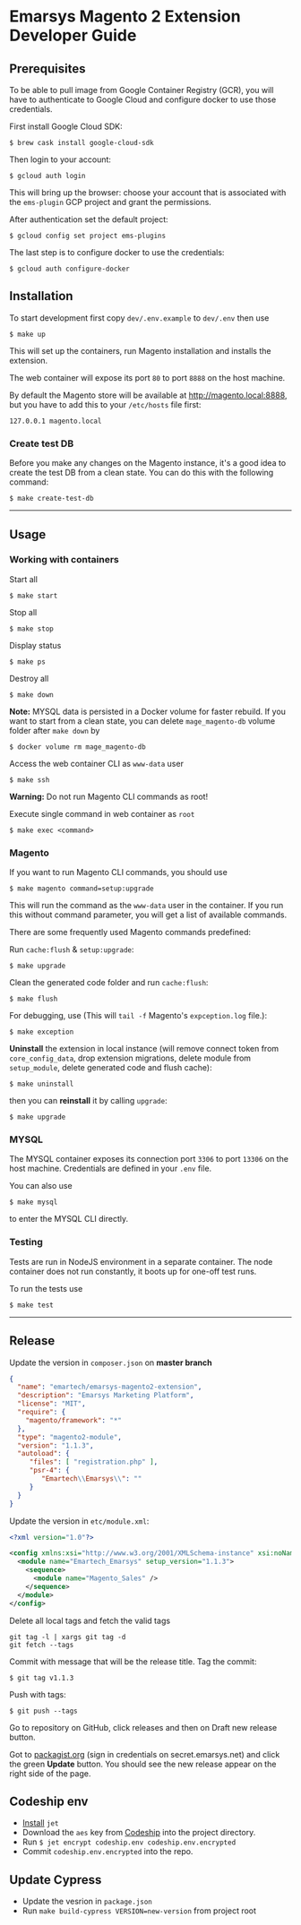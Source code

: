 # Emarsys Magento 2 Extension Developer Guide

## Prerequisites
To be able to pull image from Google Container Registry (GCR), you will have to authenticate to Google Cloud and
 configure docker to use those credentials.

First install Google Cloud SDK:
```
$ brew cask install google-cloud-sdk
```
Then login to your account:
```
$ gcloud auth login
```
This will bring up the browser: choose your account that is associated with the `ems-plugin` GCP project and grant the permissions.

After authentication set the default project:
```
$ gcloud config set project ems-plugins
```
The last step is to configure docker to use the credentials:
```
$ gcloud auth configure-docker
```

## Installation
To start development first copy `dev/.env.example` to `dev/.env` then use
```
$ make up
```
This will set up the containers, run Magento installation and installs the extension.

The web container will expose its port `80` to port `8888` on the host machine.

By default the Magento store will be available at http://magento.local:8888, but you have to add this to your `/etc/hosts` file first:
```
127.0.0.1 magento.local
```

### Create test DB
Before you make any changes on the Magento instance, it's a good idea to create the test DB from a clean state. You can do this with the following command:
```
$ make create-test-db
```

---
## Usage
### Working with containers
Start all
```
$ make start
```
Stop all
```
$ make stop
```
Display status
```
$ make ps
```
Destroy all
```
$ make down
```
**Note:** MYSQL data is persisted in a Docker volume for faster rebuild. If you want to start from a clean state, you can delete `mage_magento-db` volume folder after `make down` by
```
$ docker volume rm mage_magento-db
```

Access the web container CLI as `www-data` user
```
$ make ssh
```
**Warning:** Do not run Magento CLI commands as root!

Execute single command in web container as `root`
```
$ make exec <command>
```

### Magento
If you want to run Magento CLI commands, you should use
```
$ make magento command=setup:upgrade
```
This will run the command as the `www-data` user in the container. If you run this without command parameter, you will get a list of available commands.

There are some frequently used Magento commands predefined:

Run `cache:flush` & `setup:upgrade`:
```
$ make upgrade
```

Clean the generated code folder and run `cache:flush`:
```
$ make flush
```

For debugging, use (This will `tail -f` Magento's `expception.log` file.):
```
$ make exception
```

**Uninstall** the extension in local instance (will remove connect token from `core_config_data`, drop extension migrations, delete module from `setup_module`, delete generated code and flush cache):
```
$ make uninstall
```
then you can **reinstall** it by calling `upgrade`:
```
$ make upgrade
```

### MYSQL
The MYSQL container exposes its connection port `3306` to port `13306` on the host machine. Credentials are defined in your `.env` file.

You can also use
```
$ make mysql
```
to enter the MYSQL CLI directly.

### Testing
Tests are run in NodeJS environment in a separate container. The node container does not run constantly, it boots up for one-off test runs.

To run the tests use
```
$ make test
```

---
## Release

Update the version in `composer.json` on **master branch**
```json
{
  "name": "emartech/emarsys-magento2-extension",
  "description": "Emarsys Marketing Platform",
  "license": "MIT",
  "require": {
    "magento/framework": "*"
  },
  "type": "magento2-module",
  "version": "1.1.3",
  "autoload": {
     "files": [ "registration.php" ],
     "psr-4": {
        "Emartech\\Emarsys\\": ""
     }
  }
}
```

Update the version in `etc/module.xml`:
```xml
<?xml version="1.0"?>

<config xmlns:xsi="http://www.w3.org/2001/XMLSchema-instance" xsi:noNamespaceSchemaLocation="urn:magento:framework:Module/etc/module.xsd">
  <module name="Emartech_Emarsys" setup_version="1.1.3">
    <sequence>
      <module name="Magento_Sales" />
    </sequence>
  </module>
</config>
```

Delete all local tags and fetch the valid tags
```
git tag -l | xargs git tag -d
git fetch --tags
```

Commit with message that will be the release title. Tag the commit:
```
$ git tag v1.1.3
```

Push with tags:
```
$ git push --tags
```

Go to repository on GitHub, click releases and then on Draft new release button.

Got to [packagist.org](https://packagist.org/packages/emartech/emarsys-magento2-extension) (sign in credentials on secret.emarsys.net) and click the green **Update** button. You should see the new release appear on the right side of the page.

## Codeship env
* [Install](https://documentation.codeship.com/pro/jet-cli/installation/) `jet`
* Download the `aes` key from [Codeship](https://app.codeship.com/projects/290273/configure) into the project directory.
* Run `$ jet encrypt codeship.env codeship.env.encrypted`
* Commit `codeship.env.encrypted` into the repo.

## Update Cypress
* Update the vesrion in `package.json`
* Run `make build-cypress VERSION=new-version` from project root
